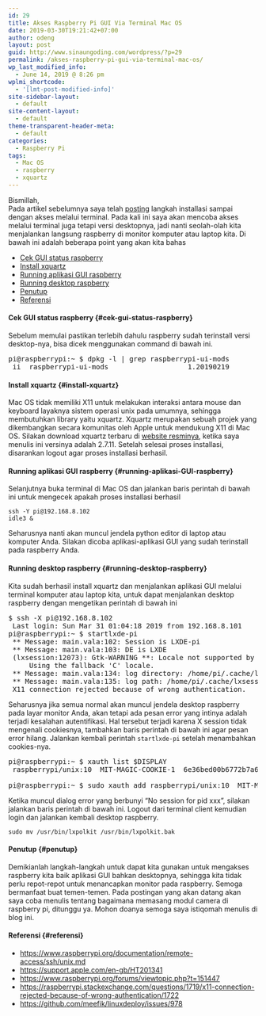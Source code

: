 ```yaml
---
id: 29
title: Akses Raspberry Pi GUI Via Terminal Mac OS
date: 2019-03-30T19:21:42+07:00
author: odeng
layout: post
guid: http://www.sinaungoding.com/wordpress/?p=29
permalink: /akses-raspberry-pi-gui-via-terminal-mac-os/
wp_last_modified_info:
  - June 14, 2019 @ 8:26 pm
wplmi_shortcode:
  - '[lmt-post-modified-info]'
site-sidebar-layout:
  - default
site-content-layout:
  - default
theme-transparent-header-meta:
  - default
categories:
  - Raspberry Pi
tags:
  - Mac OS
  - raspberry
  - xquartz
---
```

Bismillah,  
Pada artikel sebelumnya saya telah <a href="http://www.sinaungoding.com/wordpress/2019/03/29/installasi-raspberry-pi/" target="_blank" rel="noreferrer noopener" aria-label=" (opens in a new tab)">posting</a> langkah installasi sampai dengan akses melalui terminal. Pada kali ini saya akan mencoba akses melalui terminal juga tetapi versi desktopnya, jadi nanti seolah-olah kita menjalankan langsung raspberry di monitor komputer atau laptop kita. Di bawah ini adalah beberapa point yang akan kita bahas

  * [Cek GUI status raspberry](#cek-GUI-status-raspberry)
  * [Install xquartz](#install-xquartz)
  * [Running aplikasi GUI raspberry](#running-aplikasi-GUI-raspberry)
  * [Running desktop raspberry](#running-desktop-raspberry)
  * [Penutup](#penutup)
  * [Referensi](#referensi)

#### Cek GUI status raspberry {#cek-gui-status-raspberry}

Sebelum memulai pastikan terlebih dahulu raspberry sudah terinstall versi desktop-nya, bisa dicek menggunakan command di bawah ini.

<pre class="wp-block-preformatted">pi@raspberrypi:~ $ dpkg -l | grep raspberrypi-ui-mods<br /> ii  raspberrypi-ui-mods                   1.20190219                        all          Config to customise the LXDE UI for the Raspberry Pi<br /></pre>

#### Install xquartz {#install-xquartz}

Mac OS tidak memiliki X11 untuk melakukan interaksi antara mouse dan keyboard layaknya sistem operasi unix pada umumnya, sehingga membutuhkan library yaitu xquartz. Xquartz merupakan sebuah projek yang dikembangkan secara komunitas oleh Apple untuk mendukung X11 di Mac OS. Silakan download xquartz terbaru di <a rel="noreferrer noopener" aria-label="website resminya (opens in a new tab)" href="https://www.xquartz.org/" target="_blank">website resminya</a>, ketika saya menulis ini versinya adalah 2.7.11. Setelah selesai proses installasi, disarankan logout agar proses installasi berhasil.

#### Running aplikasi GUI raspberry {#running-aplikasi-GUI-raspberry}

Selanjutnya buka terminal di Mac OS dan jalankan baris perintah di bawah ini untuk mengecek apakah proses installasi berhasil

<pre class="wp-block-code"><code>ssh -Y pi@192.168.8.102
idle3 &</code></pre>

Seharusnya nanti akan muncul jendela python editor di laptop atau komputer Anda. Silakan dicoba aplikasi-aplikasi GUI yang sudah terinstall pada raspberry Anda.

#### Running desktop raspberry {#running-desktop-raspberry}

Kita sudah berhasil install xquartz dan menjalankan aplikasi GUI melalui terminal komputer atau laptop kita, untuk dapat menjalankan desktop raspberry dengan mengetikan perintah di bawah ini

<pre class="wp-block-preformatted">$ ssh -X pi@192.168.8.102<br /> Last login: Sun Mar 31 01:04:18 2019 from 192.168.8.101<br />pi@raspberrypi:~ $ startlxde-pi<br /> ** Message: main.vala:102: Session is LXDE-pi<br /> ** Message: main.vala:103: DE is LXDE<br /> (lxsession:12073): Gtk-WARNING **: Locale not supported by C library.<br />     Using the fallback 'C' locale.<br /> ** Message: main.vala:134: log directory: /home/pi/.cache/lxsession/LXDE-pi<br /> ** Message: main.vala:135: log path: /home/pi/.cache/lxsession/LXDE-pi/run.log<br /> X11 connection rejected because of wrong authentication.</pre>

Seharusnya jika semua normal akan muncul jendela desktop raspberry pada layar monitor Anda, akan tetapi ada pesan error yang intinya adalah terjadi kesalahan autentifikasi. Hal tersebut terjadi karena X session tidak mengenali cookiesnya, tambahkan baris perintah di bawah ini agar pesan error hilang. Jalankan kembali perintah `startlxde-pi` setelah menambahkan cookies-nya.

<pre class="wp-block-preformatted">pi@raspberrypi:~ $ xauth list $DISPLAY<br /> raspberrypi/unix:10  MIT-MAGIC-COOKIE-1  6e36bed00b6772b7a6bb5ac0c26f7216<br /><br />pi@raspberrypi:~ $ sudo xauth add raspberrypi/unix:10  MIT-MAGIC-COOKIE-1  6e36bed00b6772b7a6bb5ac0c26f7216</pre>

Ketika muncul dialog error yang berbunyi &#8220;No session for pid xxx&#8221;, silakan jalankan baris perintah di bawah ini. Logout dari terminal client kemudian login dan jalankan kembali desktop raspberry.

<pre class="wp-block-code"><code>sudo mv /usr/bin/lxpolkit /usr/bin/lxpolkit.bak</code></pre>

#### Penutup {#penutup}

Demikianlah langkah-langkah untuk dapat kita gunakan untuk mengakses raspberry kita baik aplikasi GUI bahkan desktopnya, sehingga kita tidak perlu repot-repot untuk menancapkan monitor pada raspberry. Semoga bermanfaat buat temen-temen. Pada postingan yang akan datang akan saya coba menulis tentang bagaimana memasang modul camera di raspberry pi, ditunggu ya. Mohon doanya semoga saya istiqomah menulis di blog ini.

#### Referensi {#referensi}

  * <https://www.raspberrypi.org/documentation/remote-access/ssh/unix.md>
  * <https://support.apple.com/en-gb/HT201341>
  * <https://www.raspberrypi.org/forums/viewtopic.php?t=151447>
  * <https://raspberrypi.stackexchange.com/questions/1719/x11-connection-rejected-because-of-wrong-authentication/1722>
  * <https://github.com/meefik/linuxdeploy/issues/978>